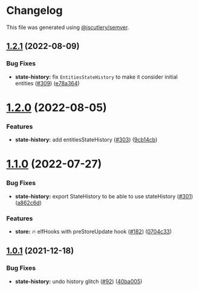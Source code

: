 # Changelog

This file was generated using [@jscutlery/semver](https://github.com/jscutlery/semver).

## [1.2.1](https://github.com/ngneat/elf/compare/state-history-1.2.0...state-history-1.2.1) (2022-08-09)


### Bug Fixes

* **state-history:** fix `EntitiesStateHistory` to make it consider initial entities ([#309](https://github.com/ngneat/elf/issues/309)) ([e78a364](https://github.com/ngneat/elf/commit/e78a36410f5b2a2f772fa0da8cf68f9319c4857e))



# [1.2.0](https://github.com/ngneat/elf/compare/state-history-1.1.0...state-history-1.2.0) (2022-08-05)


### Features

* **state-history:** add entitiesStateHistory ([#303](https://github.com/ngneat/elf/issues/303)) ([9cb14cb](https://github.com/ngneat/elf/commit/9cb14cb653b394d8c641c33bd26fabf8b1050deb))



# [1.1.0](https://github.com/ngneat/elf/compare/state-history-1.0.1...state-history-1.1.0) (2022-07-27)


### Bug Fixes

* **state-history:** export StateHistory to be able to use stateHistory ([#301](https://github.com/ngneat/elf/issues/301)) ([a862c6d](https://github.com/ngneat/elf/commit/a862c6dae9e673e463c4ad7a7aa92a4b2024d1a8))


### Features

* **store:** 🔥 elfHooks with preStoreUpdate hook ([#182](https://github.com/ngneat/elf/issues/182)) ([0704c33](https://github.com/ngneat/elf/commit/0704c3399c58008fa33702276943832a54d5dd49))



## [1.0.1](https://github.com/ngneat/elf/compare/state-history-1.0.0...state-history-1.0.1) (2021-12-18)


### Bug Fixes

* **state-history:** undo history glitch ([#92](https://github.com/ngneat/elf/issues/92)) ([40ba005](https://github.com/ngneat/elf/commit/40ba00588d83675cde5de4f783ecdac335a1a550))
